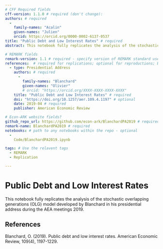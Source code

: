 ```yaml
---
# CFF Required fields
cff-version: 1.1.0 # required (don't change):
authors: # required
  -
    family-names: "Acalin"
    given-names: "Julien"
    orcid: https://orcid.org/0000-0002-6137-0537
title: "Public Debt and Low Interest Rates" # required
abstract: This notebook fully replicates the analysis of the stochastic overlapping generations (OLG) model developed by Blanchard in his presidential address during the AEA meetings 2019. # optional

# REMARK fields
remark-version: 1.1 # required - specify version of REMARK standard used
references:  # required for replications; optional for reproductions; BibTex data from original paper
  - type: Presidential Address
    authors: # required
      -
        family-names: "Blanchard"
        given-names: "Olivier"
        # orcid: "https://orcid.org/XXXX-XXXX-XXXX-XXXX"
    title: "Public Debt and Low Interest Rates" # required
    doi: "https://doi.org/10.1257/aer.109.4.1197" # optional
    date: 2019-04 # required
    publisher: American Economic Review

# Econ-ARK website fields?
github_repo_url: https://github.com/econ-ark/BlanchardPA2019 # required
remark-name: BlanchardPA2019 # required
notebooks: # path to any notebooks within the repo - optional
  -
    Code/BlanchardPA2019.ipynb

tags: # Use the relavent tags
  - REMARK
  - Replication

---
```


# Public Debt and Low Interest Rates

This notebook fully replicates the analysis of the stochastic overlapping generations (OLG) model developed by Blanchard in his presidential address during the AEA meetings 2019.

## References

Blanchard, O. (2019). Public debt and low interest rates. American Economic Review, 109(4), 1197-1229.


